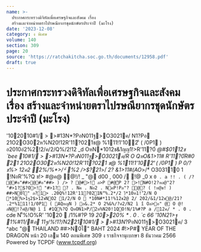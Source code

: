 ```yaml
---
name: >-
  ประกาศกระทรวงดิจิทัลเพื่อเศรษฐกิจและสังคม เรื่อง
  สร้างและจำหน่ายตราไปรษณียากรชุดนักษัตรประจำปี (มะโรง)
date: '2023-12-08'
category: ง พิเศษ
volume: 140
section: 309
page: 20
source: 'https://ratchakitcha.soc.go.th/documents/12958.pdf'
draft: true
---
```


# ประกาศกระทรวงดิจิทัลเพื่อเศรษฐกิจและสังคม เรื่อง สร้างและจำหน่ายตราไปรษณียากรชุดนักษัตรประจำปี (มะโรง)

'102010#1/ > >#13N*?PอN011ฐ>O3021ค/ N1?Pอ 21O2O30ํ2ห%N20!12R'11?021ช@ %111!1'10ํ2'ี ( /0P1 ) อ2010อํ2%2!2/ค/2/Q%/2!12 _d OหN*1012ช&1ญญ1!>R'11?0์ *@#$0112ช `bee 10#1/ > >#13N*?PอN011ฐ>O3021ค/R O QหO&1>11# R'11?0์R#0 ํ21 21O2O30ํ2ห%N20!12R'11?021 ช@ %111!1'10ํ2'ี ( /0P1 ) P 0/? ช%> 12ค2 ํ2%/%*>/*์ %2 />$?21*>/*์ 2? &1>11#(AO*>/*์ O303110 1 !NอR'%?Q ช!> #@ค@ ํ@!/! _ "@ d00 , 000 / !@ _0 x `0 . a !! . ( /? @#อ"##>@#อ"##> ) /> ? @#>!์ ล>P #@ีP 2? >!์N#O!2?หล@"2? "#>1?$?O>!์ "#>1? ? . Nค . Nอ2 . NคP!Pล"? ํ@? ( !ห@ช! ) ##>N0ไ" ล?1> .20Q%!12R'11?021N'็%.2*/2 )ี*10ห1!"์2/N O *10%>1ฐ2$>12ชNO2 1/2/N O  *10N#*11!%12ช2@ 2/ 202/&1/12ช@/21? .2*%111!1/0P1 ( AQหญN ) อ&.2* O 2%&%/?คํ2/N2 ì î Oล>อ" @ O @!ลN@!?คํ@/N@ ì î #1Q%?Q QหON1>P/ํ2ห%N20!1QO!N/1%#?P a /12ค/ * . 0 . `cde N'็%!O%R' '1020  /1%#?P 19 *20>20% * . 0 . `c 66 '10N21>ฐ 1%#11/#อ 11ฐ/%!1?/N22110#1/ > >#13N*?PอN011ฐ>O3021ค/ 3 ^abc "@ THAILAND ##>N0ไ" BAHT 2024 #ี!>P# YEAR OF THE DRAGON หน้า 20 เลม 140 ตอนพิเศษ 309 ง ราชกิจจานุเบกษา 8 ธันวาคม 2566 Powered by TCPDF (www.tcpdf.org)
